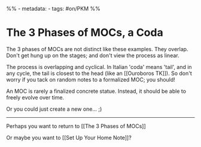 %% - metadata:
	- tags: #on/PKM %%
# The 3 Phases of MOCs, a Coda
The 3 phases of MOCs are not distinct like these examples. They overlap. Don't get hung up on the stages; and don't view the process as linear. 

The process is overlapping and cyclical. In Italian 'coda' means 'tail', and in any cycle, the tail is closest to the head (like an [[Ouroboros TK]]). So don't worry if you tack on random notes to a formalized MOC; you should!

An MOC is rarely a finalized concrete statue. Instead, it should be able to freely evolve over time.

Or you could just create a new one... ;)

---
Perhaps you want to return to [[The 3 Phases of MOCs]]

Or maybe you want to [[Set Up Your Home Note]]?